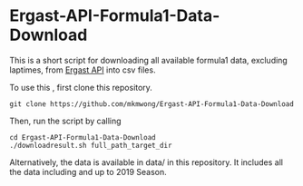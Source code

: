 # Ergast-API-Formula1-Data-Download
This is a short script for downloading all available formula1 data, excluding laptimes, from [Ergast API](http://ergast.com/mrd/) into csv files.

To use this , first clone this repository.
```
git clone https://github.com/mkmwong/Ergast-API-Formula1-Data-Download
```
Then, run the script by calling 
```
cd Ergast-API-Formula1-Data-Download
./downloadresult.sh full_path_target_dir
```
Alternatively, the data is available in data/ in this repository. It includes all the data including and up to 2019 Season.
